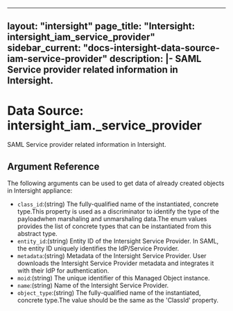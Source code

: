 
---
layout: "intersight"
page_title: "Intersight: intersight_iam_service_provider"
sidebar_current: "docs-intersight-data-source-iam-service-provider"
description: |-
SAML Service provider related information in Intersight.
---

# Data Source: intersight_iam._service_provider
SAML Service provider related information in Intersight.
## Argument Reference
The following arguments can be used to get data of already created objects in Intersight appliance:
* `class_id`:(string) The fully-qualified name of the instantiated, concrete type.This property is used as a discriminator to identify the type of the payloadwhen marshaling and unmarshaling data.The enum values provides the list of concrete types that can be instantiated from this abstract type. 
* `entity_id`:(string) Entity ID of the Intersight Service Provider. In SAML, the entity ID uniquely identifies the IdP/Service Provider. 
* `metadata`:(string) Metadata of the Intersight Service Provider. User downloads the Intersight Service Provider metadata and integrates it with their IdP for authentication. 
* `moid`:(string) The unique identifier of this Managed Object instance. 
* `name`:(string) Name of the Intersight Service Provider. 
* `object_type`:(string) The fully-qualified name of the instantiated, concrete type.The value should be the same as the 'ClassId' property. 
